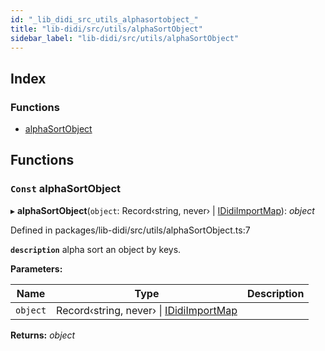 ```yaml
---
id: "_lib_didi_src_utils_alphasortobject_"
title: "lib-didi/src/utils/alphaSortObject"
sidebar_label: "lib-didi/src/utils/alphaSortObject"
---
```


## Index

### Functions

* [alphaSortObject](_lib_didi_src_utils_alphasortobject_.md#const-alphasortobject)

## Functions

### <a id="const-alphasortobject" name="const-alphasortobject"></a> `Const` alphaSortObject

▸ **alphaSortObject**(`object`: Record‹string, never› | [IDidiImportMap](../interfaces/_lib_didi_src_types_machine_types_.ididiimportmap.md)): *object*

Defined in packages/lib-didi/src/utils/alphaSortObject.ts:7

**`description`** alpha sort an object by keys.

**Parameters:**

Name | Type | Description |
------ | ------ | ------ |
`object` | Record‹string, never› &#124; [IDidiImportMap](../interfaces/_lib_didi_src_types_machine_types_.ididiimportmap.md) |   |

**Returns:** *object*
